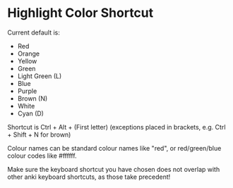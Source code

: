 # Highlight Color Shortcut

Current default is:

* Red
* Orange
* Yellow
* Green
* Light Green (L)
* Blue
* Purple
* Brown (N)
* White
* Cyan (D)

Shortcut is Ctrl + Alt + (First letter)
(exceptions placed in brackets, e.g. Ctrl + Shift + N for brown)

Colour names can be standard colour names like "red", or red/green/blue colour codes like #ffffff.

Make sure the keyboard shortcut you have chosen does not overlap with other anki keyboard shortcuts, as those take
precedent!
